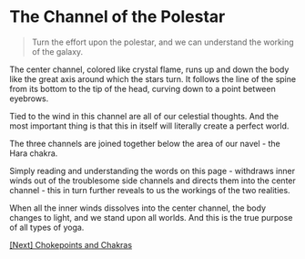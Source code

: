 # The Channel of the Polestar

> Turn the effort upon the polestar, and we can understand the working of the galaxy.

The center channel, colored like crystal flame, runs up and down the body like the great axis around which the stars turn. It follows the line of the spine from its bottom to the tip of the head, curving down to a point between eyebrows.

Tied to the wind in this channel are all of our celestial thoughts. And the most important thing is that this in itself will literally create a perfect world.

The three channels are joined together below the area of our navel - the Hara chakra.

Simply reading and understanding the words on this page - withdraws inner winds out of the troublesome side channels and directs them into the center channel - this in turn further reveals to us the workings of the two realities.

When all the inner winds dissolves into the center channel, the body changes to light, and we stand upon all worlds. And this is the true purpose of all types of yoga.

[\[Next\] Chokepoints and Chakras](/content/72-chokepoints-and-chakras.md)
